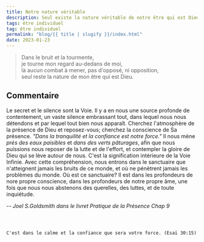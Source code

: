 ```yaml
---
title: Notre nature véritable
description: Seul existe la nature véritable de notre être qui est Dieu
tags: être individuel
tag: être individuel
permalink: "blog/{{ title | slugify }}/index.html"
date: 2023-01-23
---
```

<blockquote class="hero">
Dans le bruit et la tourmente,  <br>
je tourne mon regard au-dedans de moi, <br> 
là aucun combat à mener, pas d'opposé, ni opposition,  <br>
seul reste la nature de mon être qui est Dieu.
</blockquote>

## Commentaire

Le secret et le silence sont la Voie. Il y a en nous une source profonde de contentement, un vaste silence embrassant tout, dans lequel nous nous détendons et par lequel tout bien nous apparaît. Cherchez l'atmosphère de la présence de Dieu et reposez-vous; cherchez la conscience de Sa présence. <em>"Dans la tranquilité et la confiance est notre force."</em> Il nous mène <em>près des eaux paisibles</em> et <em>dans des verts pâturages</em>, afin que nous puissions nous reposer de la lutte et de l'effort, et contempler la gloire de Dieu qui se lève autour de nous. C'est la signification intérieure de la Voie Infinie. Avec cette compréhension, nous entrons dans le sanctuaire que n'atteignent jamais les bruits de ce monde, et où ne pénètrent jamais les problèmes du monde. Où est ce sanctuaire? Il est dans les profondeurs de nore propre conscience, dans les profondeurs de notre propre âme, une fois que nous nous abstenons des querelles, des luttes, et de toute inquiétude.

<cite class="poem"> -- Joel S.Goldsmith dans le livret Pratique de la Présence Chap 9</cite>

```


```

<pre class="La Parole"><code>
C'est dans le calme et la confiance que sera votre force. (Esaï 30:15)



</code></pre>